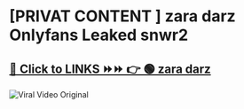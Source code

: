 
 # [PRIVAT CONTENT ] zara darz Onlyfans Leaked snwr2

## <h2><a href="https://clipsfans.com/zara_darz&ref=git">🔗 Click to LINKS ⏩⏩ 👉 🟢 zara darz </a></h2>

<a href="https://clipsfans.com/zara_darz&ref=git" rel="nofollow" data-target="animated-image.originalLink"><img src="https://i.ibb.co.com/xMMVF88/686577567.gif" alt="Viral Video Original" style="max-width: 100%; display: inline-block;" data-target="animated-image.originalImage"></a>

